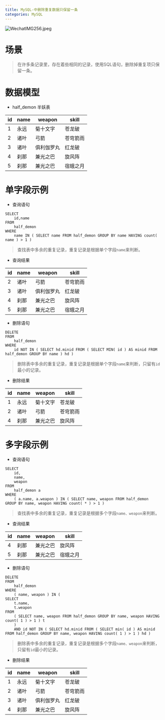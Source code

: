```yaml
---
title: MySQL-中删除重复数据只保留一条
categories: MySQL
---
```

![WechatIMG256.jpeg](https://upload-images.jianshu.io/upload_images/15325592-4e84af7e8d0771f0.jpeg?imageMogr2/auto-orient/strip%7CimageView2/2/w/1240)
<!-- more -->

#  场景

> 在许多条记录里，存在着些相同的记录，使用SQL语句，删除掉重复项只保留一条。

#  数据模型

- half_demon 半妖表

|id|name|weapon|skill|
|------|------|------|------|
|1	|永远	|菊十文字|苍龙破|
|2	|诸叶	|弓箭|苍穹箭雨|
|3	|诸叶	|俱利伽罗丸|红龙破|
|4	|刹那	|兼光之巴|旋风阵|
|5	|刹那	|兼光之巴|宿蛾之月|

#  单字段示例

- 查询语句

```
SELECT
	id,name 
FROM
	half_demon 
WHERE
	name IN ( SELECT name FROM half_demon GROUP BY name HAVING count( name ) > 1 )
```

> 查找表中多余的重复记录，重复记录是根据单个字段`name`来判断。

- 查询结果

|id|name|weapon|skill|
|------|------|------|------|
|2	|诸叶	|弓箭|苍穹箭雨|
|3	|诸叶	|俱利伽罗丸|红龙破|
|4	|刹那	|兼光之巴|旋风阵|
|5	|刹那	|兼光之巴|宿蛾之月|

- 删除语句

```
DELETE 
FROM
	half_demon 
WHERE
	id NOT IN ( SELECT hd.minid FROM ( SELECT MIN( id ) AS minid FROM half_demon GROUP BY name ) hd )
```

> 删除表中多余的重复记录，重复记录是根据单个字段`name`来判断，只留有`id`最小的记录。

- 删除结果

|id|name|weapon|skill|
|------|------|------|------|
|1	|永远	|菊十文字|苍龙破|
|2	|诸叶	|弓箭|苍穹箭雨|
|4	|刹那	|兼光之巴|旋风阵|

#  多字段示例

- 查询语句

```
SELECT
    id,
    name,
    weapon 
FROM
    half_demon a 
WHERE
    ( a.name, a.weapon ) IN ( SELECT name, weapon FROM half_demon GROUP BY name, weapon HAVING count( * ) > 1 )
```

> 查找表中多余的重复记录，重复记录是根据多个字段`name、weapon`来判断。

- 查询结果

|id|name|weapon|skill|
|------|------|------|------|
|4	|刹那	|兼光之巴|旋风阵|
|5	|刹那	|兼光之巴|宿蛾之月|


- 删除语句

```
DELETE 
FROM
    half_demon 
WHERE
    ( name, weapon ) IN (
SELECT
    t.name,
    t.weapon 
FROM
    ( SELECT name, weapon FROM half_demon GROUP BY name, weapon HAVING count( 1 ) > 1 ) t 
    ) 
    AND id NOT IN ( SELECT hd.minid FROM ( SELECT min( id ) AS minid FROM half_demon GROUP BY name, weapon HAVING count( 1 ) > 1 ) hd )
```

>删除表中多余的重复记录，重复记录是根据多个字段`name、weapon`来判断，只留有`id`最小的记录。

- 删除结果

|id|name|weapon|skill|
|------|------|------|------|
|1	|永远	|菊十文字|苍龙破|
|2	|诸叶	|弓箭|苍穹箭雨|
|3	|诸叶	|俱利伽罗丸|红龙破|
|4	|刹那	|兼光之巴|旋风阵|
